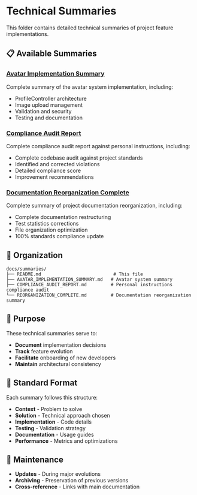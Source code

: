 # Technical Summaries

This folder contains detailed technical summaries of project feature implementations.

## 📋 Available Summaries

### [Avatar Implementation Summary](./AVATAR_IMPLEMENTATION_SUMMARY.md)

Complete summary of the avatar system implementation, including:

- ProfileController architecture
- Image upload management
- Validation and security
- Testing and documentation

### [Compliance Audit Report](./COMPLIANCE_AUDIT_REPORT.md)

Complete compliance audit report against personal instructions, including:

- Complete codebase audit against project standards
- Identified and corrected violations
- Detailed compliance score
- Improvement recommendations

### [Documentation Reorganization Complete](./REORGANIZATION_COMPLETE.md)

Complete summary of project documentation reorganization, including:

- Complete documentation restructuring
- Test statistics corrections
- File organization optimization
- 100% standards compliance update

## 📁 Organization

```
docs/summaries/
├── README.md                           # This file
├── AVATAR_IMPLEMENTATION_SUMMARY.md   # Avatar system summary
├── COMPLIANCE_AUDIT_REPORT.md         # Personal instructions compliance audit
└── REORGANIZATION_COMPLETE.md         # Documentation reorganization summary
```

## 🎯 Purpose

These technical summaries serve to:

- **Document** implementation decisions
- **Track** feature evolution
- **Facilitate** onboarding of new developers
- **Maintain** architectural consistency

## 📝 Standard Format

Each summary follows this structure:

- **Context** - Problem to solve
- **Solution** - Technical approach chosen
- **Implementation** - Code details
- **Testing** - Validation strategy
- **Documentation** - Usage guides
- **Performance** - Metrics and optimizations

## 🔄 Maintenance

- **Updates** - During major evolutions
- **Archiving** - Preservation of previous versions
- **Cross-reference** - Links with main documentation
